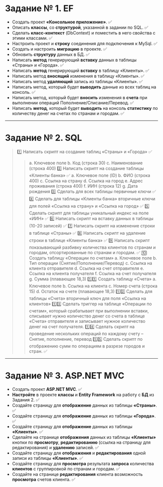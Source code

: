 # Задание № 1. __EF__
-  Создать проект __«Консольное приложение»__. :white_check_mark:
-  Описать __классы__, со __структурой__, указанной в задании по SQL. :white_check_mark:
-  Сделать __класс-контекст__ (DbContext) и поместить в него свойства с этими классами. :white_check_mark:
-  Настроить проект и __строку__ соединения для подключения к MySql. :white_check_mark:
-  Создать и настроить __миграцию__ в проекте. :white_check_mark:
-  Обновить __структуру__ данных в БД. :white_check_mark:
-  Написать __метод__ генерирующий __вставку__ данных в таблицы «Страны» и «Города». :white_check_mark:
-  Написать __метод__ генерирующий __вставку__ в таблицу «Клиенты». :white_check_mark:
-  Написать метод __вносящий__ изменения в таблицу «Клиенты». :white_check_mark:
-  Написать метод __удаляющий__ запись из таблицы «Клиенты». :white_check_mark:
-  Написать метод, который будет __выводить__ данные из всех таблиц на консоль. :white_check_mark:
-  Написать метод, который будет __вносить__ изменения в __счета__ при выполнении операций Пополнение/Списание/Перевод. :white_check_mark:
-  Написать __метод__, который будет __выводить__ на консоль __статистику__ по количеству денег на счетах по странам и городам. :white_check_mark:
---
#                    Задание № 2. __SQL__
> :one:	Написать скрипт на создание таблиц «Страны» и «Города» :white_check_mark:
>> a.	Ключевое поле
>> b.	Код (строка 30)
>> c.	Наименование (строка 400)
> :two:	Написать скрипт на создание таблицы «Клиенты банка» :white_check_mark:
>> a.	Ключевое поле (ID)
>> b.	ФИО (строка 400)
>> c.	Ссылка на страну
>> d.	Ссылка на город
>> e.	Адрес проживания (строка 400)
>> f.	ИИН (строка 12)
>> g.	Дата рождения
> :three: Сделать для всех таблицы первичные ключи :white_check_mark:
> :four:	Сделать для таблицы «Клиенты банка» вторичные ключи для полей «Ссылка на страну» и «Ссылка на город» :white_check_mark:
> :five:	Сделать скрипт для таблицы уникальный индекс на поле «ИИН» :white_check_mark:
> :six:	Написать скрипт на вставку данных в таблицы (10-20 записей) :white_check_mark:
> :seven:	Написать скрипт на изменение строки в таблице «Страны» :white_check_mark:
> :eight:	Написать скрипт на удаление строки в таблице «Клиенты банка» :white_check_mark:
> :nine:	Написать скрипт показывающий разбивку количества клиентов по странам и городам, отсортированные по странам и городам. :white_check_mark:
> :keycap_ten:	Создать таблицу «Операции по счетам»
>> a.	Ключевое поле
>> b.	Тип операции (Снятие/Пополнение/Перевод)
>> c.	Ссылка на клиента отправителя
>> d.	Ссылка на счет отправителя
>> e.	Ссылка на клиента получателя
>> f.	Ссылка на счет получателя
>> g.	Сумма (плавающее 18,3)
> :one::one:	Создать таблицу «Счета»
>> a.	Ключевое поле
>> b.	Ссылка на клиента
>> c.	Номер счета (строка 15)
>> d.	Остаток на счете (плавающее 18,3)
> :one::two:	Сделать для таблицы «Счета» вторичный ключ для поля «Ссылка на клиентов»
> :one::three:	Сделать триггер на таблице «Операции по счетам», который срабатывает при выполнении вставки, списывает нужно количество денег со счета в таблице «Счета» отправителя и записывает нужное количество денег на счет получателя.
> :one::four:	Сделать скрипт на проведение нескольких операций по каждому счету – Снятие, пополнение, перевод
> :one::five:	Сделать скрипт по отображению сумм по операциям в разрезе городов и стран. :white_check_mark:
---
#              Задание № 3. __ASP.NET MVC__
- Создать проект __ASP.NET MVC__. :white_check_mark:
- __Настройте__ в проекте __классы__ и __Entity Framework__ на работу с __БД__ из Задания 2. :white_check_mark:
- Создайте страницу для __отображение__ данных из таблицы __«Страны»__. :white_check_mark:
- Создайте страницу для __отображение__ данных из таблицы __«Города»__. :white_check_mark:
- Создайте страницу для __отображение__ данных из таблицы __«Клиенты»__. :white_check_mark:
- Сделайте на странице __отображения__ данных из таблицы __«Клиенты»__ кнопки по __просмотру__, __редактированию__ (ссылка на страницу для редактирования) и __удалению__ записей.  :white_check_mark:
- Создайте страницу для __отображения__ и __редактирования__ одной записи из таблицы __«Клиенты»__. :white_check_mark:
- Создайте страницу для __просмотра__ результата __запроса__ количества __клиентов__ с группировкой по странам и городам. :white_check_mark:
- Создайте на странице __редактирования__ клиента возможность __просмотра__ счетов клиента. :white_check_mark:

